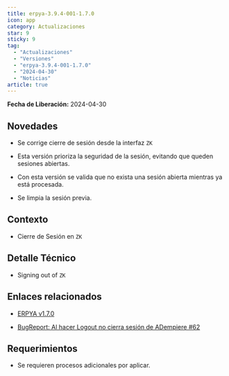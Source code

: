 ```yaml
---
title: erpya-3.9.4-001-1.7.0
icon: app
category: Actualizaciones
star: 9
sticky: 9
tag:
  - "Actualizaciones"
  - "Versiones"
  - "erpya-3.9.4-001-1.7.0"
  - "2024-04-30"
  - "Noticias"
article: true
---
```


**Fecha de Liberación:** 2024-04-30

## Novedades

- Se corrige cierre de sesión desde la interfaz `ZK`

- Esta versión prioriza la seguridad de la sesión, evitando que queden sesiones abiertas.
- Con esta versión se valida que no exista una sesión abierta mientras ya está procesada.
- Se limpia la sesión previa.

## Contexto

- Cierre de Sesión en `ZK`

## Detalle Técnico

- Signing out of `ZK`

## Enlaces relacionados

- [ERPYA v1.7.0](https://github.com/erpya/adempiere_patch_zk/releases/tag/1.7.0)

- [BugReport: Al hacer Logout no cierra sesión de ADempiere #62](https://github.com/erpcya/adempiere/issues/62)

## Requerimientos

- Se requieren procesos adicionales por aplicar.
